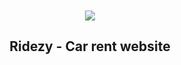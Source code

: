 <div align="center">

  <br />
  <br />
  
  <img src="./readme-images/project-logo.png" />

  <h2 align="center">Ridezy - Car rent website</h2>

